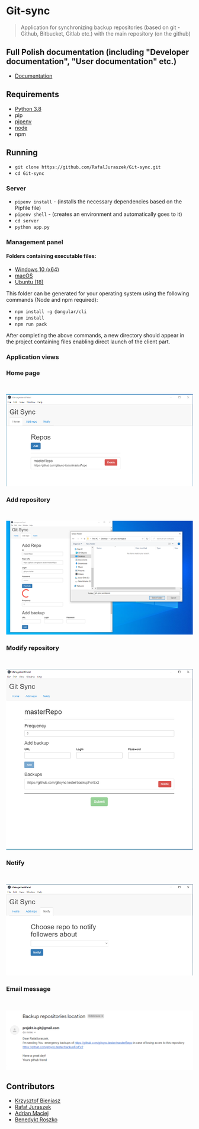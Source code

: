 # Git-sync
> Application for synchronizing backup repositories (based on git - Github, Bitbucket, Gitlab etc.) with the main repository (on the github)

## Full Polish documentation (including "Developer documentation", "User documentation" etc.)
* [Documentation](https://rafaljuraszek.github.io/Git-sync/documentation.pdf)
 
## Requirements
* [Python 3.8](https://www.python.org/downloads/)
* pip
* [pipenv](https://docs.python-guide.org/dev/virtualenvs/#installing-pipenv)
* [node](https://nodejs.org/en/download/)
* npm

## Running
* `git clone https://github.com/RafalJuraszek/Git-sync.git`
* `cd Git-sync`

### Server
* `pipenv install` - (installs the necessary dependencies based on the Pipfile file)
* `pipenv shell` - (creates an environment and automatically goes to it)
* `cd server`
* `python app.py`
### Management panel
#### Folders containing executable files:
* [Windows 10 (x64)](https://drive.google.com/file/d/1TAnPcomYw_2lBVPXJbAwzFK1YJpbFaIQ/view?usp=sharing)
* [macOS](https://drive.google.com/file/d/1btyLe4TVDgkOUJqjsyNE5VG3EAw2n3cm/view?usp=sharing)
* [Ubuntu (18)](https://drive.google.com/file/d/1Iy8Ghchl3x4hYE0HGabsGkm-UH2XjClO/view?fbclid=IwAR34zHpk-ciAWrx1l9mdEgrMKZcCvVHYMCfBsD9Mu0WnMfWvZONyHy2O0T0)

This folder can be generated for your operating system using the following commands (Node and npm required):
* `npm install -g @angular/cli`
* `npm install`
* `npm run pack`

After completing the above commands, a new directory should appear in the project containing files enabling direct launch of the client part.

### Application views
### Home page
<br/>

![Imag1](pictures/home.PNG)

### Add repository
<br/>

![Imag2](pictures/add-repo.PNG)

### Modify repository
<br/>

![Image3](pictures/modify_repo.PNG)
### Notify
<br/>

![Image4](pictures/notify.PNG)

### Email message
<br/>

![Image5](pictures/backup_info.PNG)

## Contributors

* [Krzysztof Bieniasz](https://github.com/kbieniasz)
* [Rafał Juraszek](http://github.com/RafalJuraszek)
* [Adrian Maciej](https://github.com/Roshoy)
* [Benedykt Roszko](https://github.com/benroszko)
